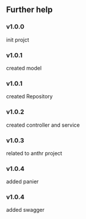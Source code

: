 


## Further help

### v1.0.0 
init  projct

### v1.0.1 
created model 
### v1.0.1
created Repository
### v1.0.2
created controller  and service

### v1.0.3
related to anthr project

### v1.0.4
added panier

### v1.0.4
added swagger

